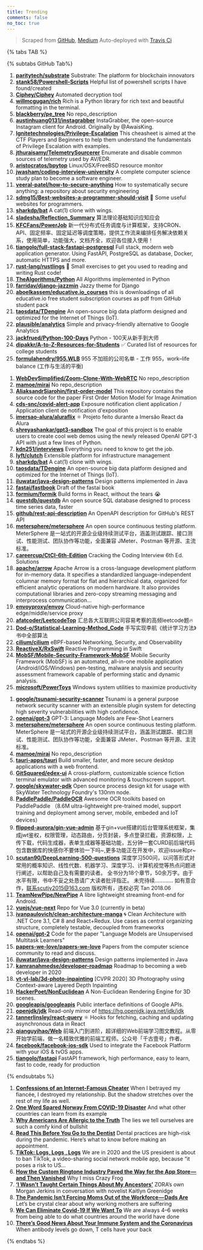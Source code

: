 ```yaml
---
title: Trending
comments: false
no_toc: true
---
```


> Scraped from [GitHub](https://github.com/trending), [Medium](https://medium.com/topic/popular)
Auto-deployed with [Travis Ci](https://travis-ci.org/)

{% tabs TAB %}
<!-- tab GitHub -->
{% subtabs GitHub Tab%}
<!-- tab Daily -->
1. [**paritytech/substrate**](https://github.com/paritytech/substrate)
Substrate: The platform for blockchain innovators
2. [**stank58/Powershell-Scripts**](https://github.com/stank58/Powershell-Scripts)
Helpful list of powershell scripts I have found/created
3. [**Ciphey/Ciphey**](https://github.com/Ciphey/Ciphey)
Automated decryption tool
4. [**willmcgugan/rich**](https://github.com/willmcgugan/rich)
Rich is a Python library for rich text and beautiful formatting in the terminal.
5. [**blackberry/pe_tree**](https://github.com/blackberry/pe_tree)
No repo_description
6. [**austinhuang0131/instagrabber**](https://github.com/austinhuang0131/instagrabber)
InstaGrabber, the open-source Instagram client for Android. Originally by @AwaisKing.
7. [**Ignitetechnologies/Privilege-Escalation**](https://github.com/Ignitetechnologies/Privilege-Escalation)
This cheasheet is aimed at the CTF Players and Beginners to help them understand the fundamentals of Privilege Escalation with examples.
8. [**jthuraisamy/TelemetrySourcerer**](https://github.com/jthuraisamy/TelemetrySourcerer)
Enumerate and disable common sources of telemetry used by AV/EDR.
9. [**aristocratos/bpytop**](https://github.com/aristocratos/bpytop)
Linux/OSX/FreeBSD resource monitor
10. [**jwasham/coding-interview-university**](https://github.com/jwasham/coding-interview-university)
A complete computer science study plan to become a software engineer.
11. [**veeral-patel/how-to-secure-anything**](https://github.com/veeral-patel/how-to-secure-anything)
How to systematically secure anything: a repository about security engineering
12. [**sdmg15/Best-websites-a-programmer-should-visit**](https://github.com/sdmg15/Best-websites-a-programmer-should-visit)
🔗 Some useful websites for programmers.
13. [**sharkdp/bat**](https://github.com/sharkdp/bat)
A cat(1) clone with wings.
14. [**sladesha/Reflection_Summary**](https://github.com/sladesha/Reflection_Summary)
算法理论基础知识应知应会
15. [**KFCFans/PowerJob**](https://github.com/KFCFans/PowerJob)
新一代分布式任务调度与计算框架，支持CRON、API、固定频率、固定延迟等调度策略，提供工作流来编排任务解决依赖关系，使用简单，功能强大，文档齐全，欢迎各位接入使用！
16. [**tiangolo/full-stack-fastapi-postgresql**](https://github.com/tiangolo/full-stack-fastapi-postgresql)
Full stack, modern web application generator. Using FastAPI, PostgreSQL as database, Docker, automatic HTTPS and more.
17. [**rust-lang/rustlings**](https://github.com/rust-lang/rustlings)
🦀 Small exercises to get you used to reading and writing Rust code!
18. [**TheAlgorithms/Python**](https://github.com/TheAlgorithms/Python)
All Algorithms implemented in Python
19. [**farridav/django-jazzmin**](https://github.com/farridav/django-jazzmin)
Jazzy theme for Django
20. [**aboelkassem/educative.io_courses**](https://github.com/aboelkassem/educative.io_courses)
this is downloadings of all educative.io free student subscription courses as pdf from GitHub student pack
21. [**taosdata/TDengine**](https://github.com/taosdata/TDengine)
An open-source big data platform designed and optimized for the Internet of Things (IoT).
22. [**plausible/analytics**](https://github.com/plausible/analytics)
Simple and privacy-friendly alternative to Google Analytics
23. [**jackfrued/Python-100-Days**](https://github.com/jackfrued/Python-100-Days)
Python - 100天从新手到大师
24. [**dipakkr/A-to-Z-Resources-for-Students**](https://github.com/dipakkr/A-to-Z-Resources-for-Students)
✅ Curated list of resources for college students
25. [**formulahendry/955.WLB**](https://github.com/formulahendry/955.WLB)
955 不加班的公司名单 - 工作 955，work–life balance (工作与生活的平衡)
<!-- endtab -->
<!-- tab Weekly -->
1. [**WebDevSimplified/Zoom-Clone-With-WebRTC**](https://github.com/WebDevSimplified/Zoom-Clone-With-WebRTC)
No repo_description
2. [**mamoe/mirai**](https://github.com/mamoe/mirai)
No repo_description
3. [**AliaksandrSiarohin/first-order-model**](https://github.com/AliaksandrSiarohin/first-order-model)
This repository contains the source code for the paper First Order Motion Model for Image Animation
4. [**cds-snc/covid-alert-app**](https://github.com/cds-snc/covid-alert-app)
Exposure notification client application / Application client de notification d'exposition
5. [**imersao-alura/aluraflix**](https://github.com/imersao-alura/aluraflix)
⚛️ Projeto feito durante a Imersão React da Alura
6. [**shreyashankar/gpt3-sandbox**](https://github.com/shreyashankar/gpt3-sandbox)
The goal of this project is to enable users to create cool web demos using the newly released OpenAI GPT-3 API with just a few lines of Python.
7. [**kdn251/interviews**](https://github.com/kdn251/interviews)
Everything you need to know to get the job.
8. [**lyft/clutch**](https://github.com/lyft/clutch)
Extensible platform for infrastructure management
9. [**sharkdp/bat**](https://github.com/sharkdp/bat)
A cat(1) clone with wings.
10. [**taosdata/TDengine**](https://github.com/taosdata/TDengine)
An open-source big data platform designed and optimized for the Internet of Things (IoT).
11. [**iluwatar/java-design-patterns**](https://github.com/iluwatar/java-design-patterns)
Design patterns implemented in Java
12. [**fastai/fastbook**](https://github.com/fastai/fastbook)
Draft of the fastai book
13. [**formium/formik**](https://github.com/formium/formik)
Build forms in React, without the tears 😭
14. [**questdb/questdb**](https://github.com/questdb/questdb)
An open source SQL database designed to process time series data, faster
15. [**github/rest-api-description**](https://github.com/github/rest-api-description)
An OpenAPI description for GitHub's REST API
16. [**metersphere/metersphere**](https://github.com/metersphere/metersphere)
An open source continuous testing platform. MeterSphere 是一站式的开源企业级持续测试平台，涵盖测试跟踪、接口测试、性能测试、团队协作等功能，全面兼容 JMeter、Postman 等开源、主流标准。
17. [**careercup/CtCI-6th-Edition**](https://github.com/careercup/CtCI-6th-Edition)
Cracking the Coding Interview 6th Ed. Solutions
18. [**apache/arrow**](https://github.com/apache/arrow)
Apache Arrow is a cross-language development platform for in-memory data. It specifies a standardized language-independent columnar memory format for flat and hierarchical data, organized for efficient analytic operations on modern hardware. It also provides computational libraries and zero-copy streaming messaging and interprocess communication…
19. [**envoyproxy/envoy**](https://github.com/envoyproxy/envoy)
Cloud-native high-performance edge/middle/service proxy
20. [**afatcoder/LeetcodeTop**](https://github.com/afatcoder/LeetcodeTop)
汇总各大互联网公司容易考察的高频leetcode题🔥
21. [**Dod-o/Statistical-Learning-Method_Code**](https://github.com/Dod-o/Statistical-Learning-Method_Code)
手写实现李航《统计学习方法》书中全部算法
22. [**cilium/cilium**](https://github.com/cilium/cilium)
eBPF-based Networking, Security, and Observability
23. [**ReactiveX/RxSwift**](https://github.com/ReactiveX/RxSwift)
Reactive Programming in Swift
24. [**MobSF/Mobile-Security-Framework-MobSF**](https://github.com/MobSF/Mobile-Security-Framework-MobSF)
Mobile Security Framework (MobSF) is an automated, all-in-one mobile application (Android/iOS/Windows) pen-testing, malware analysis and security assessment framework capable of performing static and dynamic analysis.
25. [**microsoft/PowerToys**](https://github.com/microsoft/PowerToys)
Windows system utilities to maximize productivity
<!-- endtab -->
<!-- tab Monthly -->
1. [**google/tsunami-security-scanner**](https://github.com/google/tsunami-security-scanner)
Tsunami is a general purpose network security scanner with an extensible plugin system for detecting high severity vulnerabilities with high confidence.
2. [**openai/gpt-3**](https://github.com/openai/gpt-3)
GPT-3: Language Models are Few-Shot Learners
3. [**metersphere/metersphere**](https://github.com/metersphere/metersphere)
An open source continuous testing platform. MeterSphere 是一站式的开源企业级持续测试平台，涵盖测试跟踪、接口测试、性能测试、团队协作等功能，全面兼容 JMeter、Postman 等开源、主流标准。
4. [**mamoe/mirai**](https://github.com/mamoe/mirai)
No repo_description
5. [**tauri-apps/tauri**](https://github.com/tauri-apps/tauri)
Build smaller, faster, and more secure desktop applications with a web frontend.
6. [**GitSquared/edex-ui**](https://github.com/GitSquared/edex-ui)
A cross-platform, customizable science fiction terminal emulator with advanced monitoring & touchscreen support.
7. [**google/skywater-pdk**](https://github.com/google/skywater-pdk)
Open source process design kit for usage with SkyWater Technology Foundry's 130nm node.
8. [**PaddlePaddle/PaddleOCR**](https://github.com/PaddlePaddle/PaddleOCR)
Awesome OCR toolkits based on PaddlePaddle （8.6M ultra-lightweight pre-trained model, support training and deployment among server, mobile, embeded and IoT devices）
9. [**flipped-aurora/gin-vue-admin**](https://github.com/flipped-aurora/gin-vue-admin)
基于gin+vue搭建的后台管理系统框架，集成jwt鉴权，权限管理，动态路由，分页封装，多点登录拦截，资源权限，上传下载，代码生成器，表单生成器等基础功能，五分钟一套CURD前后端代码包含数据库的快感你不要体验一下吗~,更多功能正在开发中，欢迎issue和pr~
10. [**scutan90/DeepLearning-500-questions**](https://github.com/scutan90/DeepLearning-500-questions)
深度学习500问，以问答形式对常用的概率知识、线性代数、机器学习、深度学习、计算机视觉等热点问题进行阐述，以帮助自己及有需要的读者。 全书分为18个章节，50余万字。由于水平有限，书中不妥之处恳请广大读者批评指正。 未完待续............ 如有意合作，联系scutjy2015@163.com 版权所有，违权必究 Tan 2018.06
11. [**TeamNewPipe/NewPipe**](https://github.com/TeamNewPipe/NewPipe)
A libre lightweight streaming front-end for Android.
12. [**vuejs/vue-next**](https://github.com/vuejs/vue-next)
Repo for Vue 3.0 (currently in beta)
13. [**ivanpaulovich/clean-architecture-manga**](https://github.com/ivanpaulovich/clean-architecture-manga)
🌀 Clean Architecture with .NET Core 3.1, C# 8 and React+Redux. Use cases as central organizing structure, completely testable, decoupled from frameworks
14. [**openai/gpt-2**](https://github.com/openai/gpt-2)
Code for the paper "Language Models are Unsupervised Multitask Learners"
15. [**papers-we-love/papers-we-love**](https://github.com/papers-we-love/papers-we-love)
Papers from the computer science community to read and discuss.
16. [**iluwatar/java-design-patterns**](https://github.com/iluwatar/java-design-patterns)
Design patterns implemented in Java
17. [**kamranahmedse/developer-roadmap**](https://github.com/kamranahmedse/developer-roadmap)
Roadmap to becoming a web developer in 2020
18. [**vt-vl-lab/3d-photo-inpainting**](https://github.com/vt-vl-lab/3d-photo-inpainting)
[CVPR 2020] 3D Photography using Context-aware Layered Depth Inpainting
19. [**HackerPoet/NonEuclidean**](https://github.com/HackerPoet/NonEuclidean)
A Non-Euclidean Rendering Engine for 3D scenes.
20. [**googleapis/googleapis**](https://github.com/googleapis/googleapis)
Public interface definitions of Google APIs.
21. [**openjdk/jdk**](https://github.com/openjdk/jdk)
Read-only mirror of https://hg.openjdk.java.net/jdk/jdk
22. [**tannerlinsley/react-query**](https://github.com/tannerlinsley/react-query)
⚛️ Hooks for fetching, caching and updating asynchronous data in React
23. [**qianguyihao/Web**](https://github.com/qianguyihao/Web)
前端入门到进阶，超详细的Web前端学习图文教程。从零开始学前端，做一名精致优雅的前端工程师。公众号「千古壹号」作者。
24. [**facebook/facebook-ios-sdk**](https://github.com/facebook/facebook-ios-sdk)
Used to integrate the Facebook Platform with your iOS & tvOS apps.
25. [**tiangolo/fastapi**](https://github.com/tiangolo/fastapi)
FastAPI framework, high performance, easy to learn, fast to code, ready for production
<!-- endtab -->
{% endsubtabs %}
<!-- endtab -->
<!-- tab Medium -->
1. [**Confessions of an Internet-Famous Cheater**](https://level.medium.com/confessions-of-an-internet-famous-cheater-9d6295b7bce3?source=topic_page---------------------------20)
When I betrayed my fiancée, I destroyed my relationship. But the shadow stretches over the rest of my life as well.
2. [**One Word Spared Norway From COVID-19 Disaster**](https://blog.usejournal.com/one-word-spared-norway-from-covid-19-disaster-96c7f1853395?source=topic_page---------0------------------1)
And what other countries can learn from its example
3. [**Why Americans Are Allergic to the Truth**](https://gen.medium.com/why-americans-are-allergic-to-the-truth-2ebcae65dd40?source=topic_page---------1------------------1)
The lies we tell ourselves are such a comfy kind of bullshit
4. [**Read This Before You Go to the Dentist**](https://elemental.medium.com/read-this-before-you-go-to-the-dentist-7385e2580c96?source=topic_page---------2------------------1)
Dental practices are high-risk during the pandemic. Here’s what to know before making an appointment.
5. [**TikTok: Logs, Logs , Logs**](https://medium.com/@fs0c131y/tiktok-logs-logs-logs-e93e8162647a?source=topic_page---------4------------------1)
We are in 2020 and the US president is about to ban TikTok, a video-sharing social network mobile app, because “it poses a risk to US…
6. [**How the Custom Ringtone Industry Paved the Way for the App Store — and Then Vanished**](https://onezero.medium.com/how-the-custom-ringtone-industry-paved-the-way-for-the-app-store-and-then-vanished-11f0d2a1e53b?source=topic_page---------5------------------1)
Why I miss Crazy Frog
7. [**‘I Wasn’t Taught Certain Things About My Ancestors’**](https://zora.medium.com/as-a-black-american-i-wasnt-taught-certain-things-about-my-ancestors-479e984381f9?source=topic_page---------6------------------1)
ZORA’s own Morgan Jerkins in conversation with novelist Kaitlyn Greenidge
8. [**The Pandemic Isn’t Forcing Moms Out of the Workforce — Dads Are**](https://gen.medium.com/the-pandemic-isnt-forcing-moms-out-of-the-workforce-dads-are-e0cb58e1965b?source=topic_page---------7------------------1)
Let’s be crystal clear about why working mothers are suffering
9. [**We Can Eliminate Covid-19 If We Want To**](https://coronavirus.medium.com/we-can-eliminate-covid-19-if-we-want-to-64abc91ccc1c?source=topic_page---------8------------------1)
We are always 4–6 weeks from being able to do what countries around the world have done
10. [**There’s Good News About Your Immune System and the Coronavirus**](https://elemental.medium.com/theres-good-news-about-your-immune-system-and-the-coronavirus-7d2c1fc976c1?source=topic_page---------9------------------1)
When antibody levels go down, T cells have your back
<!-- endtab -->
{% endtabs %}

